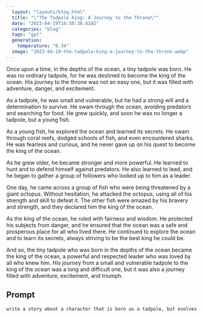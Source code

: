 ```yaml
---
  layout: "layouts/blog.html"
  title: "\"The Tadpole King: A Journey to the Throne\""
  date: "2023-04-19T16:50:30.610Z"
  categories: "blog"
  tags: "gpt"
  generation: 
    temperature: "0.34"
  image: "2023-04-19-the-tadpole-king-a-journey-to-the-throne.webp"
---
```

Once upon a time, in the depths of the ocean, a tiny tadpole was born. He was no ordinary tadpole, for he was destined to become the king of the ocean. His journey to the throne was not an easy one, but it was filled with adventure, danger, and excitement.

As a tadpole, he was small and vulnerable, but he had a strong will and a determination to survive. He swam through the ocean, avoiding predators and searching for food. He grew quickly, and soon he was no longer a tadpole, but a young fish.

As a young fish, he explored the ocean and learned its secrets. He swam through coral reefs, dodged schools of fish, and even encountered sharks. He was fearless and curious, and he never gave up on his quest to become the king of the ocean.

As he grew older, he became stronger and more powerful. He learned to hunt and to defend himself against predators. He also learned to lead, and he began to gather a group of followers who looked up to him as a leader.

One day, he came across a group of fish who were being threatened by a giant octopus. Without hesitation, he attacked the octopus, using all of his strength and skill to defeat it. The other fish were amazed by his bravery and strength, and they declared him the king of the ocean.

As the king of the ocean, he ruled with fairness and wisdom. He protected his subjects from danger, and he ensured that the ocean was a safe and prosperous place for all who lived there. He continued to explore the ocean and to learn its secrets, always striving to be the best king he could be.

And so, the tiny tadpole who was born in the depths of the ocean became the king of the ocean, a powerful and respected leader who was loved by all who knew him. His journey from a small and vulnerable tadpole to the king of the ocean was a long and difficult one, but it was also a journey filled with adventure, excitement, and triumph.


## Prompt
```markdown
write a story about a character that is born as a tadpole, but evolves into the king of the ocean
```
